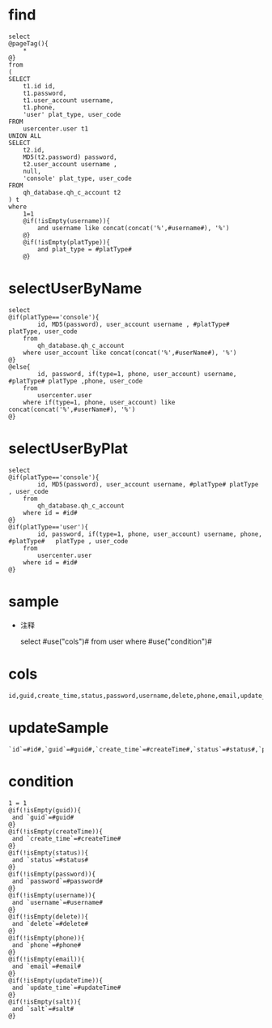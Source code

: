 find
===
	select
	@pageTag(){
		*
	@}
 	from
	(
	SELECT
		t1.id id, 
		t1.password, 
		t1.user_account username,
		t1.phone,
		'user' plat_type, user_code
	FROM
		usercenter.user t1		
	UNION ALL
	SELECT
		t2.id, 
		MD5(t2.password) password, 
		t2.user_account username , 
		null,
		'console' plat_type, user_code
	FROM
		qh_database.qh_c_account t2
	) t
	where
		1=1
		@if(!isEmpty(username)){
			and username like concat(concat('%',#username#), '%')
		@}
		@if(!isEmpty(platType)){
			and plat_type = #platType#
		@}
		
selectUserByName
===
	select 
	@if(platType=='console'){
			id, MD5(password), user_account username , #platType# platType, user_code
		from
			qh_database.qh_c_account
		where user_account like concat(concat('%',#userName#), '%')
	@}
	@else{
			id, password, if(type=1, phone, user_account) username, #platType# platType ,phone, user_code
		from
			usercenter.user
		where if(type=1, phone, user_account) like concat(concat('%',#userName#), '%')
	@}
	
	
	
selectUserByPlat
===
	select 
	@if(platType=='console'){
			id, MD5(password), user_account username, #platType# platType , user_code
		from
			qh_database.qh_c_account
		where id = #id#
	@}
	@if(platType=='user'){
			id, password, if(type=1, phone, user_account) username, phone, #platType# 	platType , user_code
		from
			usercenter.user
		where id = #id#
	@}
	
sample
===
* 注释

	select #use("cols")# from user where #use("condition")#

cols
===

	id,guid,create_time,status,password,username,delete,phone,email,update_time,salt

updateSample
===

	`id`=#id#,`guid`=#guid#,`create_time`=#createTime#,`status`=#status#,`password`=#password#,`username`=#username#,`delete`=#delete#,`phone`=#phone#,`email`=#email#,`update_time`=#updateTime#,`salt`=#salt#

condition
===

	1 = 1  
	@if(!isEmpty(guid)){
	 and `guid`=#guid#
	@}
	@if(!isEmpty(createTime)){
	 and `create_time`=#createTime#
	@}
	@if(!isEmpty(status)){
	 and `status`=#status#
	@}
	@if(!isEmpty(password)){
	 and `password`=#password#
	@}
	@if(!isEmpty(username)){
	 and `username`=#username#
	@}
	@if(!isEmpty(delete)){
	 and `delete`=#delete#
	@}
	@if(!isEmpty(phone)){
	 and `phone`=#phone#
	@}
	@if(!isEmpty(email)){
	 and `email`=#email#
	@}
	@if(!isEmpty(updateTime)){
	 and `update_time`=#updateTime#
	@}
	@if(!isEmpty(salt)){
	 and `salt`=#salt#
	@}
	
